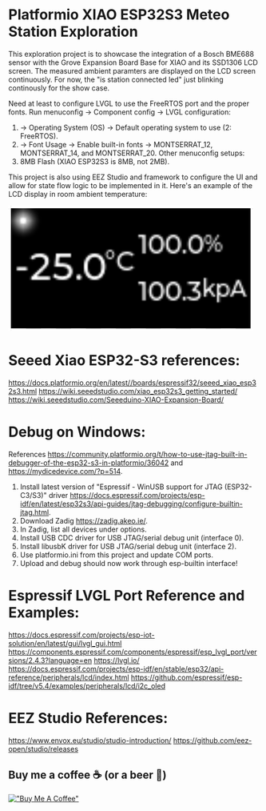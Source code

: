 # Platformio XIAO ESP32S3 Meteo Station Exploration
This exploration project is to showcase the integration of a Bosch BME688 sensor with the Grove Expansion Board Base for XIAO and its SSD1306 LCD screen.
The measured ambient paramters are displayed on the LCD screen continuously.
For now, the "is station connected led" just blinking continously for the show case.

Need at least to configure LVGL to use the FreeRTOS port and the proper fonts.
Run menuconfig -> Component config -> LVGL configuration:
1.  -> Operating System (OS) -> Default operating system to use (2: FreeRTOS).
2.  -> Font Usage -> Enable built-in fonts -> MONTSERRAT_12, MONTSERRAT_14, and MONTSERRAT_20.
Other menuconfig setups:
1. 8MB Flash (XIAO ESP32S3 is 8MB, not 2MB).

This project is also using EEZ Studio and framework to configure the UI and allow for state flow logic to be implemented in it.
Here's an example of the LCD display in room ambient temperature:

![ESP32S3 Meteo Station Display](doc/ESP32S3_Meteo_Station_Display.png)

# Seeed Xiao ESP32-S3 references:
https://docs.platformio.org/en/latest//boards/espressif32/seeed_xiao_esp32s3.html
https://wiki.seeedstudio.com/xiao_esp32s3_getting_started/
https://wiki.seeedstudio.com/Seeeduino-XIAO-Expansion-Board/

# Debug on Windows:
References https://community.platformio.org/t/how-to-use-jtag-built-in-debugger-of-the-esp32-s3-in-platformio/36042 and https://mydicedevice.com/?p=514.
1. Install latest version of "Espressif - WinUSB support for JTAG (ESP32-C3/S3)" driver https://docs.espressif.com/projects/esp-idf/en/latest/esp32s3/api-guides/jtag-debugging/configure-builtin-jtag.html.
2. Download Zadig https://zadig.akeo.ie/.
3. In Zadig, list all devices under options.
4. Install USB CDC driver for USB JTAG/serial debug unit (interface 0).
5. Install libusbK driver for USB JTAG/serial debug unit (interface 2).
6. Use platformio.ini from this project and update COM ports.
7. Upload and debug should now work through esp-builtin interface!

# Espressif LVGL Port Reference and Examples:
https://docs.espressif.com/projects/esp-iot-solution/en/latest/gui/lvgl_gui.html
https://components.espressif.com/components/espressif/esp_lvgl_port/versions/2.4.3?language=en
https://lvgl.io/
https://docs.espressif.com/projects/esp-idf/en/stable/esp32/api-reference/peripherals/lcd/index.html
https://github.com/espressif/esp-idf/tree/v5.4/examples/peripherals/lcd/i2c_oled

# EEZ Studio References:
https://www.envox.eu/studio/studio-introduction/
https://github.com/eez-open/studio/releases

## Buy me a coffee ☕ (or a beer 🍺)
[!["Buy Me A Coffee"](https://www.buymeacoffee.com/assets/img/custom_images/orange_img.png)](https://www.buymeacoffee.com/fcol95)
